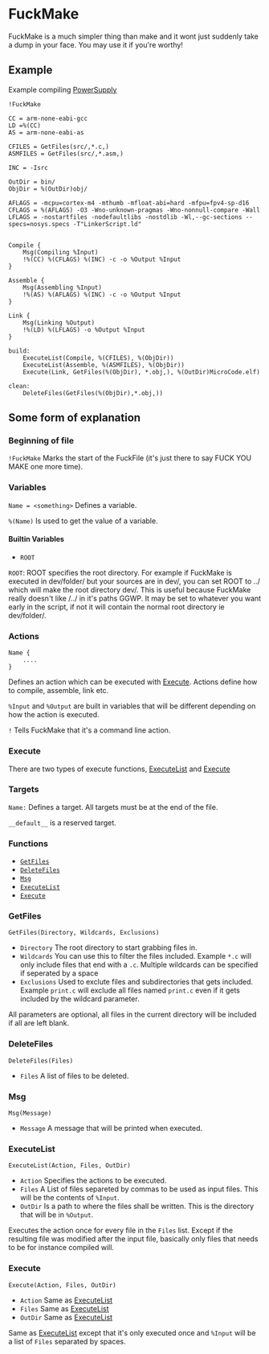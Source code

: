 # FuckMake

FuckMake is a much simpler thing than make and it wont just suddenly take a dump in your face. You may use it if you're worthy!

## Example

Example compiling [PowerSupply](https://github.com/JeppeSRC/PowerSupply)

```
!FuckMake

CC = arm-none-eabi-gcc
LD =%(CC)
AS = arm-none-eabi-as

CFILES = GetFiles(src/,*.c,)
ASMFILES = GetFiles(src/,*.asm,)

INC = -Isrc

OutDir = bin/
ObjDir = %(OutDir)obj/

AFLAGS = -mcpu=cortex-m4 -mthumb -mfloat-abi=hard -mfpu=fpv4-sp-d16
CFLAGS = %(AFLAGS) -O3 -Wno-unknown-pragmas -Wno-nonnull-compare -Wall
LFLAGS = -nostartfiles -nodefaultlibs -nostdlib -Wl,--gc-sections --specs=nosys.specs -T"LinkerScript.ld"


Compile {
    Msg(Compiling %Input)
    !%(CC) %(CFLAGS) %(INC) -c -o %Output %Input 
}

Assemble {
    Msg(Assembling %Input)
    !%(AS) %(AFLAGS) %(INC) -c -o %Output %Input
}

Link {
    Msg(Linking %Output)
    !%(LD) %(LFLAGS) -o %Output %Input
}

build:
    ExecuteList(Compile, %(CFILES), %(ObjDir))
    ExecuteList(Assemble, %(ASMFILES), %(ObjDir))
    Execute(Link, GetFiles(%(ObjDir), *.obj,), %(OutDir)MicroCode.elf)

clean:
    DeleteFiles(GetFiles(%(ObjDir),*.obj,))

```

## Some form of explanation

### Beginning of file
`!FuckMake` Marks the start of the FuckFile (it's just there to say FUCK YOU MAKE one more time).

### Variables
`Name = <something>` Defines a variable.

`%(Name)` Is used to get the value of a variable.

#### Builtin Variables

-   `ROOT`

`ROOT`: ROOT specifies the root directory. For example if FuckMake is executed in dev/folder/ but your sources are in dev/, you can set ROOT to ../ which will make the root directory dev/. This is useful because FuckMake really doesn't like /../ in it's paths GGWP. It may be set to whatever you want early in the script, if not it will contain the normal root directory ie dev/folder/.

### Actions

```
Name {
    ....
}
```

Defines an action which can be executed with [Execute](#execute). Actions define how to compile, assemble, link etc.

`%Input` and `%Output` are built in variables that will be different depending on how the action is executed.

`!` Tells FuckMake that it's a command line action.

### Execute

There are two types of execute functions, [ExecuteList](#executelist) and [Execute](#executesingle)

### Targets

`Name:` Defines a target. All targets must be at the end of the file. 

`__default__` is a reserved target.

### Functions

-   [`GetFiles`](#getfiles)
-   [`DeleteFiles`](#deletefiles)
-   [`Msg`](#msg)
-   [`ExecuteList`](#executelist)
-   [`Execute`](#executesingle)

### GetFiles

`GetFiles(Directory, Wildcards, Exclusions)` 

-   `Directory` The root directory to start grabbing files in.
-   `Wildcards` You can use this to filter the files included. Example `*.c` will only include files that end with a `.c`. Multiple wildcards can be specified if seperated by a space
-   `Exclusions` Used to exclute files and subdirectories that gets included. Example `print.c` will exclude all files named `print.c` even if it gets included by the wildcard parameter.

All parameters are optional, all files in the current directory will be included if all are left blank.

### DeleteFiles

`DeleteFiles(Files)`

-   `Files` A list of files to be deleted.

### Msg

`Msg(Message)`

-   `Message` A message that will be printed when executed.

### ExecuteList

`ExecuteList(Action, Files, OutDir)`

-   `Action` Specifies the actions to be executed.
-   `Files` A List of files separeted by commas to be used as input files. This will be the contents of `%Input`.
-   `OutDir` Is a path to where the files shall be written. This is the directory that will be in `%Output`.

Executes the action once for every file in the `Files` list. Except if the resulting file was modified after the input file, basically only files that needs to be for instance compiled will.

### <a id="executesingle"></a> Execute ###

`Execute(Action, Files, OutDir)`

-   `Action` Same as [ExecuteList](#executelist)
-   `Files` Same as [ExecuteList](#executelist)
-   `OutDir` Same as [ExecuteList](#executelist)

Same as [ExecuteList](#executelist) except that it's only executed once and `%Input` will be a list of `Files` separated by spaces.
